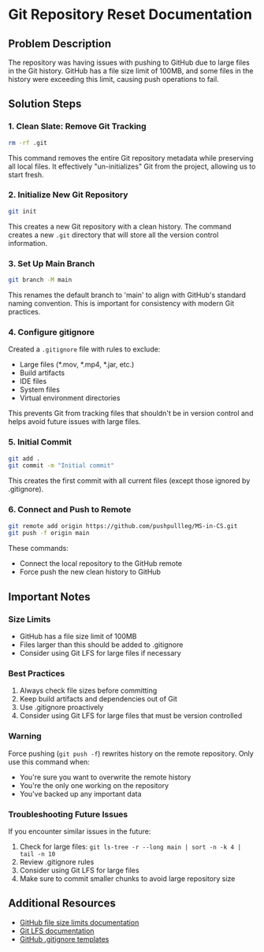 # Git Repository Reset Documentation

## Problem Description
The repository was having issues with pushing to GitHub due to large files in the Git history. GitHub has a file size limit of 100MB, and some files in the history were exceeding this limit, causing push operations to fail.

## Solution Steps

### 1. Clean Slate: Remove Git Tracking
```bash
rm -rf .git
```
This command removes the entire Git repository metadata while preserving all local files. It effectively "un-initializes" Git from the project, allowing us to start fresh.

### 2. Initialize New Git Repository
```bash
git init
```
This creates a new Git repository with a clean history. The command creates a new `.git` directory that will store all the version control information.

### 3. Set Up Main Branch
```bash
git branch -M main
```
This renames the default branch to 'main' to align with GitHub's standard naming convention. This is important for consistency with modern Git practices.

### 4. Configure gitignore
Created a `.gitignore` file with rules to exclude:
- Large files (*.mov, *.mp4, *.jar, etc.)
- Build artifacts
- IDE files
- System files
- Virtual environment directories

This prevents Git from tracking files that shouldn't be in version control and helps avoid future issues with large files.

### 5. Initial Commit
```bash
git add .
git commit -m "Initial commit"
```
This creates the first commit with all current files (except those ignored by .gitignore).

### 6. Connect and Push to Remote
```bash
git remote add origin https://github.com/pushpullleg/MS-in-CS.git
git push -f origin main
```
These commands:
- Connect the local repository to the GitHub remote
- Force push the new clean history to GitHub

## Important Notes

### Size Limits
- GitHub has a file size limit of 100MB
- Files larger than this should be added to .gitignore
- Consider using Git LFS for large files if necessary

### Best Practices
1. Always check file sizes before committing
2. Keep build artifacts and dependencies out of Git
3. Use .gitignore proactively
4. Consider using Git LFS for large files that must be version controlled

### Warning
Force pushing (`git push -f`) rewrites history on the remote repository. Only use this command when:
- You're sure you want to overwrite the remote history
- You're the only one working on the repository
- You've backed up any important data

### Troubleshooting Future Issues
If you encounter similar issues in the future:
1. Check for large files: `git ls-tree -r --long main | sort -n -k 4 | tail -n 10`
2. Review .gitignore rules
3. Consider using Git LFS for large files
4. Make sure to commit smaller chunks to avoid large repository size

## Additional Resources
- [GitHub file size limits documentation](https://docs.github.com/en/repositories/working-with-files/managing-large-files)
- [Git LFS documentation](https://git-lfs.github.com/)
- [GitHub .gitignore templates](https://github.com/github/gitignore)
